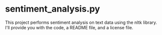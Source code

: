 # sentiment_analysis.py
 This project performs sentiment analysis on text data using the nltk library. I'll provide you with the code, a README file, and a license file.

